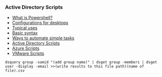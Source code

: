 ### Active Directory Scripts

- [What is Powershell?](what-is-powershell.md)
- [Configurations for desktops](configurations.md)
- [Typical uses](typical-uses.md)
- [Basic syntax](basic-syntax.md)
- [Ways to automate simple tasks](automation.md)
- [Active Directory Scripts](ad-scripts.md)
- [Azure Scripts](azure-scripts.md)
- [VMware Scripts](vmware-scripts.md)

``` #dsquery group gets the domain services group by the -samid; dsget group gets the -members listed in the group; dsget user gets the users infomartion by therequested tags; >>writes the results to a specified file
dsquery group -samid "(add group name)" | dsget group -members | dsget user -display -email >>(write results to this file path)(name of file).csv
